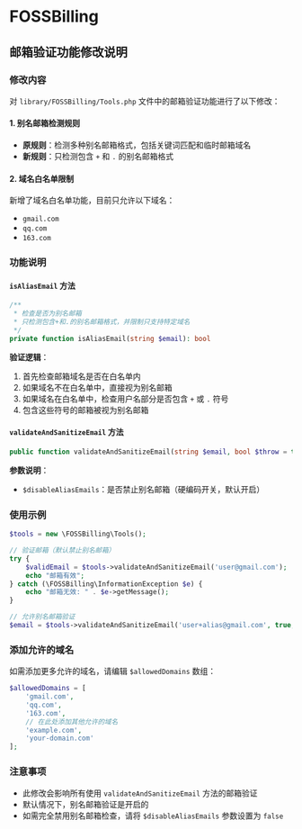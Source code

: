 # FOSSBilling

## 邮箱验证功能修改说明

### 修改内容

对 `library/FOSSBilling/Tools.php` 文件中的邮箱验证功能进行了以下修改：

#### 1. 别名邮箱检测规则

- **原规则**：检测多种别名邮箱格式，包括关键词匹配和临时邮箱域名
- **新规则**：只检测包含 `+` 和 `.` 的别名邮箱格式

#### 2. 域名白名单限制

新增了域名白名单功能，目前只允许以下域名：
- `gmail.com`
- `qq.com`  
- `163.com`

### 功能说明

#### `isAliasEmail` 方法

```php
/**
 * 检查是否为别名邮箱
 * 只检测包含+和.的别名邮箱格式，并限制只支持特定域名
 */
private function isAliasEmail(string $email): bool
```

**验证逻辑**：
1. 首先检查邮箱域名是否在白名单内
2. 如果域名不在白名单中，直接视为别名邮箱
3. 如果域名在白名单中，检查用户名部分是否包含 `+` 或 `.` 符号
4. 包含这些符号的邮箱被视为别名邮箱

#### `validateAndSanitizeEmail` 方法

```php
public function validateAndSanitizeEmail(string $email, bool $throw = true, bool $checkDNS = true, bool $disableAliasEmails = true)
```

**参数说明**：
- `$disableAliasEmails`：是否禁止别名邮箱（硬编码开关，默认开启）

### 使用示例

```php
$tools = new \FOSSBilling\Tools();

// 验证邮箱（默认禁止别名邮箱）
try {
    $validEmail = $tools->validateAndSanitizeEmail('user@gmail.com');
    echo "邮箱有效";
} catch (\FOSSBilling\InformationException $e) {
    echo "邮箱无效: " . $e->getMessage();
}

// 允许别名邮箱验证
$email = $tools->validateAndSanitizeEmail('user+alias@gmail.com', true, true, false);
```

### 添加允许的域名

如需添加更多允许的域名，请编辑 `$allowedDomains` 数组：

```php
$allowedDomains = [
    'gmail.com',
    'qq.com', 
    '163.com',
    // 在此处添加其他允许的域名
    'example.com',
    'your-domain.com'
];
```

### 注意事项

- 此修改会影响所有使用 `validateAndSanitizeEmail` 方法的邮箱验证
- 默认情况下，别名邮箱验证是开启的
- 如需完全禁用别名邮箱检查，请将 `$disableAliasEmails` 参数设置为 `false`
